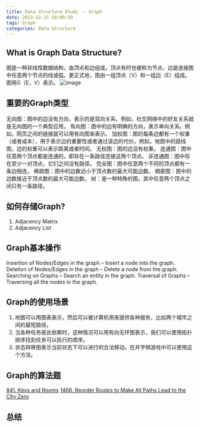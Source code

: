 ```yaml
---
title: Data Structure Study -- Graph
date: 2023-12-15 10:00:59
tags: Graph
categories: Data Structure
---
```


## What is Graph Data Structure?

图是一种非线性数据结构，由顶点和边组成。顶点有时也被称为节点，边是连接图中任意两个节点的线或弧。更正式地，图由一组顶点（V）和一组边（E）组成。图用G（E，V）表示。
![image](https://media.geeksforgeeks.org/wp-content/uploads/20200630111809/graph18.jpg)

## 重要的Graph类型
无向图：图中的边没有方向，表示的是双向关系。例如，社交网络中的好友关系就是无向图的一个典型应用。
有向图：图中的边有明确的方向，表示单向关系。例如，网页之间的链接就可以用有向图来表示。
加权图：图的每条边都有一个权重（或者成本），用于表示边的重要性或者通过该边的代价。例如，地图中的路线图，边的权重可以表示距离或者时间。
无权图：图的边没有权重。
连通图：图中任意两个顶点都是连通的，即存在一条路径连接这两个顶点。
非连通图：图中存在至少一对顶点，它们之间没有路径。
完全图：图中任意两个不同的顶点都有一条边相连。
稀疏图：图中的边数远小于顶点数的最大可能边数。
稠密图：图中的边数接近于顶点数的最大可能边数。
树：是一种特殊的图，其中任意两个顶点之间只有一条路径。

## 如何存储Graph?
1. Adjacency Matrix
2. Adjacency List

## Graph基本操作
Insertion of Nodes/Edges in the graph – Insert a node into the graph.
Deletion of Nodes/Edges in the graph – Delete a node from the graph.
Searching on Graphs – Search an entity in the graph.
Traversal of Graphs – Traversing all the nodes in the graph.
## Graph的使用场景
1. 地图可以用图表表示，然后可以被计算机用来提供各种服务，比如两个城市之间的最短路径。
2. 当各种任务彼此依赖时，这种情况可以用有向无环图表示，我们可以使用拓扑排序找到任务可以执行的顺序。
3. 状态转移图表示当前状态下可以进行的合法移动。在井字棋游戏中可以使用这个方法。

## Graph的算法题
[841. Keys and Rooms](https://leetcode.com/problems/keys-and-rooms/?envType=study-plan-v2&envId=leetcode-75)
[1466. Reorder Routes to Make All Paths Lead to the City Zero](https://leetcode.com/problems/reorder-routes-to-make-all-paths-lead-to-the-city-zero/?envType=study-plan-v2&envId=leetcode-75)


## 总结